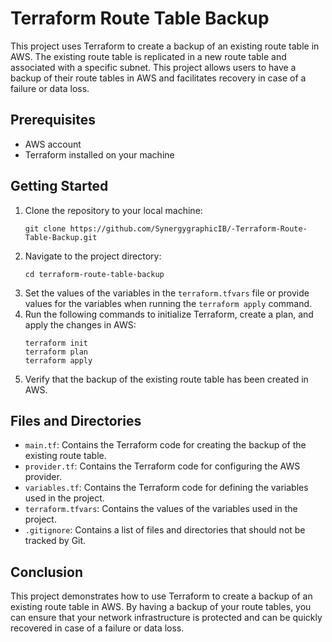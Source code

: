
# Terraform Route Table Backup

This project uses Terraform to create a backup of an existing route table in AWS. The existing route table is replicated in a new route table and associated with a specific subnet. This project allows users to have a backup of their route tables in AWS and facilitates recovery in case of a failure or data loss.

## Prerequisites
- AWS account
- Terraform installed on your machine

## Getting Started
1. Clone the repository to your local machine:
    ```
    git clone https://github.com/SynergygraphicIB/-Terraform-Route-Table-Backup.git
    ```
2. Navigate to the project directory:
    ```
    cd terraform-route-table-backup
    ```
3. Set the values of the variables in the `terraform.tfvars` file or provide values for the variables when running the `terraform apply` command.
4. Run the following commands to initialize Terraform, create a plan, and apply the changes in AWS:
    ```
    terraform init
    terraform plan
    terraform apply
    ```
5. Verify that the backup of the existing route table has been created in AWS.

## Files and Directories
- `main.tf`: Contains the Terraform code for creating the backup of the existing route table.
- `provider.tf`: Contains the Terraform code for configuring the AWS provider.
- `variables.tf`: Contains the Terraform code for defining the variables used in the project.
- `terraform.tfvars`: Contains the values of the variables used in the project.
- `.gitignore`: Contains a list of files and directories that should not be tracked by Git.

## Conclusion
This project demonstrates how to use Terraform to create a backup of an existing route table in AWS. By having a backup of your route tables, you can ensure that your network infrastructure is protected and can be quickly recovered in case of a failure or data loss.
